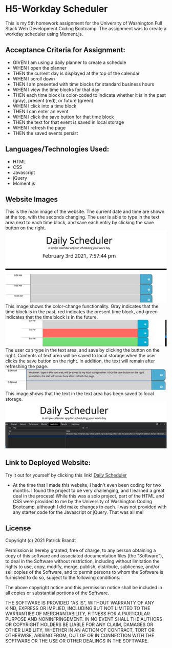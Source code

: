# H5-Workday Scheduler
This is my 5th homework assignment for the University of Washington Full Stack Web Development Coding Bootcamp. The assignment was to create a workday scheduler using Moment.js.

## Acceptance Criteria for Assignment:

- GIVEN I am using a daily planner to create a schedule
- WHEN I open the planner
- THEN the current day is displayed at the top of the calendar
- WHEN I scroll down
- THEN I am presented with time blocks for standard business hours
- WHEN I view the time blocks for that day
- THEN each time block is color-coded to indicate whether it is in the past (gray), present (red), or future (green).
- WHEN I click into a time block
- THEN I can enter an event
- WHEN I click the save button for that time block
- THEN the text for that event is saved in local storage
- WHEN I refresh the page
- THEN the saved events persist

## Languages/Technologies Used:

- HTML
- CSS
- Javascript
- jQuery
- Moment.js

## Website Images
This is the main image of the website. The current date and time are shown at the top, with the seconds changing. The user is able to type in the text area next to each time block, and save each entry by clicking the save button on the right. 
![This is the main page of my Daily Sceduler Website](https://github.com/Patrick-Brandt/H5-WorkdayScheduler/blob/main/Assets/dailyScheduler.png?raw=true)
This image shows the color-change functionality. Gray indicates that the time block is in the past, red indicates the present time block, and green indicates that the time block is in the future.
![Time blocks change color to indicate past, present, and future.](https://github.com/Patrick-Brandt/H5-WorkdayScheduler/blob/main/Assets/colorChanges.png?raw=true)
The user can type in the text area, and save by clicking the button on the right. Contents of text area will be saved to local storage when the user clicks the save button on the right.
In addition, the text will remain after refreshing the page.
![Each time block contains a text area so the user can enter events, and save them by clicking the save button.](https://github.com/Patrick-Brandt/H5-WorkdayScheduler/blob/main/Assets/text.png?raw=true)
This image shows that the text in the text area has been saved to local storage.
![All text saved to time block can be seen in local storage.](https://github.com/Patrick-Brandt/H5-WorkdayScheduler/blob/main/Assets/localStorage.png?raw=true)

## Link to Deployed Website:
Try it out for yourself by clicking this link!
[Daily Scheduler](https://patrick-brandt.github.io/H5-WorkdayScheduler/)


* At the time that I made this website, I hadn't even been coding for two months. I found the project to be very challenging, and I learned a great deal in the process! While this was a solo project, part of the HTML and CSS were provided to me by the University of Washington Coding Bootcamp, although I did make changes to each. I was not provided with any starter code for the Javascript or jQuery. That was all me!

## License
Copyright (c) 2021 Patrick Brandt 

Permission is hereby granted, free of charge, to any person obtaining a copy of this software and associated documentation files (the "Software"), to deal in the Software without restriction, including without limitation the rights to use, copy, modify, merge, publish, distribute, sublicense, and/or sell copies of the Software, and to permit persons to whom the Software is furnished to do so, subject to the following conditions:

The above copyright notice and this permission notice shall be included in all copies or substantial portions of the Software.

THE SOFTWARE IS PROVIDED "AS IS", WITHOUT WARRANTY OF ANY KIND, EXPRESS OR IMPLIED, INCLUDING BUT NOT LIMITED TO THE WARRANTIES OF MERCHANTABILITY, FITNESS FOR A PARTICULAR PURPOSE AND NONINFRINGEMENT. IN NO EVENT SHALL THE AUTHORS OR COPYRIGHT HOLDERS BE LIABLE FOR ANY CLAIM, DAMAGES OR OTHER LIABILITY, WHETHER IN AN ACTION OF CONTRACT, TORT OR OTHERWISE, ARISING FROM, OUT OF OR IN CONNECTION WITH THE SOFTWARE OR THE USE OR OTHER DEALINGS IN THE SOFTWARE.

